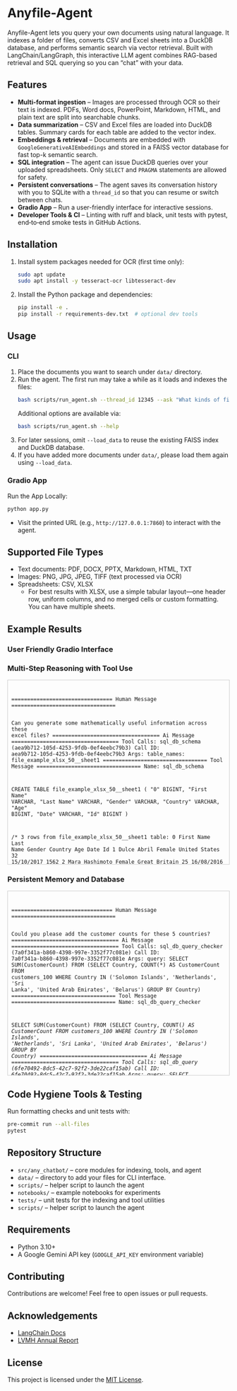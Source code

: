 # Anyfile-Agent
Anyfile-Agent lets you query your own documents using natural language. It indexes a folder of files, converts CSV and Excel sheets into a DuckDB database, and performs semantic search via vector retrieval. Built with LangChain/LangGraph, this interactive LLM agent combines RAG-based retrieval and SQL querying so you can “chat” with your data.

## Features
- **Multi-format ingestion** – Images are processed through OCR so their text is indexed. PDFs, Word docs, PowerPoint, Markdown, HTML, and plain text are split into searchable chunks. 
- **Data summarization** – CSV and Excel files are loaded into DuckDB tables. Summary cards for each table are added to the vector index.
- **Embeddings & retrieval** – Documents are embedded with `GoogleGenerativeAIEmbeddings` and stored in a FAISS vector database for fast top-k semantic search.
- **SQL integration** – The agent can issue DuckDB queries over your uploaded spreadsheets. Only `SELECT` and `PRAGMA` statements are allowed for safety.
- **Persistent conversations** – The agent saves its conversation history with you to SQLite with a `thread_id` so that you can resume or switch between chats.
- **Gradio App** – Run a user-friendly interface for interactive sessions.
- **Developer Tools & CI** – Linting with ruff and black, unit tests with pytest, end‐to‐end smoke tests in GitHub Actions.

## Installation
1. Install system packages needed for OCR (first time only):
   ```bash
   sudo apt update
   sudo apt install -y tesseract-ocr libtesseract-dev
   ```
2. Install the Python package and dependencies:
   ```bash
   pip install -e .
   pip install -r requirements-dev.txt  # optional dev tools
   ```

## Usage
### CLI
1. Place the documents you want to search under `data/` directory.
2. Run the agent. The first run may take a while as it loads and indexes the files:
   ```bash
   bash scripts/run_agent.sh --thread_id 12345 --ask "What kinds of files have I provided?" --load_data
   ```
   Additional options are available via:
   ```bash
   bash scripts/run_agent.sh --help
   ```
3. For later sessions, omit `--load_data` to reuse the existing FAISS index and DuckDB database. 
4. If you have added more documents under `data/`, please load them again using `--load_data`.

### Gradio App
Run the App Locally:
```bash
python app.py
```
- Visit the printed URL (e.g., `http://127.0.0.1:7860`) to interact with the agent.

## Supported File Types
- Text documents: PDF, DOCX, PPTX, Markdown, HTML, TXT
- Images: PNG, JPG, JPEG, TIFF (text processed via OCR)
- Spreadsheets: CSV, XLSX
   * For best results with XLSX, use a simple tabular layout—one header row, uniform columns, and no merged cells or custom formatting. You can have multiple sheets.

## Example Results
### User Friendly Gradio Interface


### Multi-Step Reasoning with Tool Use
<div style="max-height:400px; overflow-y:auto; border:1px solid #ccc; padding:8px;">
  <pre><code class="language-bash">
================================ Human Message =================================

Can you generate some mathematically useful information across these excel files?
================================== Ai Message ==================================
Tool Calls:
  sql_db_schema (aea9b712-105d-4253-9fdb-0ef4eebc79b3)
 Call ID: aea9b712-105d-4253-9fdb-0ef4eebc79b3
  Args:
    table_names: file_example_xlsx_50__sheet1
================================= Tool Message =================================
Name: sql_db_schema


CREATE TABLE file_example_xlsx_50__sheet1 (
        "0" BIGINT, 
        "First Name" VARCHAR, 
        "Last Name" VARCHAR, 
        "Gender" VARCHAR, 
        "Country" VARCHAR, 
        "Age" BIGINT, 
        "Date" VARCHAR, 
        "Id" BIGINT
)

/*
3 rows from file_example_xlsx_50__sheet1 table:
0       First Name      Last Name       Gender  Country Age     Date    Id
1       Dulce   Abril   Female  United States   32      15/10/2017      1562
2       Mara    Hashimoto       Female  Great Britain   25      16/08/2016      1582
3       Philip  Gent    Male    France  36      21/05/2015      2587
*/
================================== Ai Message ==================================
Tool Calls:
  sql_db_schema (78cbce3d-fb28-42d6-80bd-eb77d277f7f9)
 Call ID: 78cbce3d-fb28-42d6-80bd-eb77d277f7f9
  Args:
    table_names: customers_100
================================= Tool Message =================================
Name: sql_db_schema


CREATE TABLE customers_100 (
        "Index" BIGINT, 
        "Customer Id" VARCHAR, 
        "First Name" VARCHAR, 
        "Last Name" VARCHAR, 
        "Company" VARCHAR, 
        "City" VARCHAR, 
        "Country" VARCHAR, 
        "Phone 1" VARCHAR, 
        "Phone 2" VARCHAR, 
        "Email" VARCHAR, 
        "Subscription Date" DATE, 
        "Website" VARCHAR
)

/*
3 rows from customers_100 table:
Index   Customer Id     First Name      Last Name       Company City    Country Phone 1 Phone 2 Email   Subscription Date       Website
1       DD37Cf93aecA6Dc Sheryl  Baxter  Rasmussen Group East Leonard    Chile   229.077.5154    397.884.0519x718        zunigavanessa@smith.info        2020-08-24      http://www.stephenson.com/
2       1Ef7b82A4CAAD10 Preston Lozano  Vega-Gentry     East Jimmychester       Djibouti        5153435776      686-620-1820x944        vmata@colon.com 2021-04-23      http://www.hobbs.com/
3       6F94879bDAfE5a6 Roy     Berry   Murillo-Perry   Isabelborough   Antigua and Barbuda     +1-539-402-0259 (496)978-3969x58947     beckycarr@hogan.com     2020-03-25      http://www.lawrence.com/
*/
================================== Ai Message ==================================
Tool Calls:
  sql_db_query_checker (9c7c199a-e8d5-45f8-acef-996eb9039681)
 Call ID: 9c7c199a-e8d5-45f8-acef-996eb9039681
  Args:
    query: SELECT AVG(Age) AS AverageAge, COUNT(CASE WHEN Gender = 'Male' THEN 1 END) AS MaleCount, COUNT(CASE WHEN Gender = 'Female' THEN 1 END) AS FemaleCount FROM file_example_xlsx_50__sheet1;
================================= Tool Message =================================
Name: sql_db_query_checker

SELECT AVG(Age) AS AverageAge, COUNT(CASE WHEN Gender = 'Male' THEN 1 END) AS MaleCount, COUNT(CASE WHEN Gender = 'Female' THEN 1 END) AS FemaleCount FROM file_example_xlsx_50__sheet1;
================================== Ai Message ==================================
Tool Calls:
  sql_db_query (e1413327-1faf-41f1-bb90-8ea283bd52d8)
 Call ID: e1413327-1faf-41f1-bb90-8ea283bd52d8
  Args:
    query: SELECT AVG(Age) AS AverageAge, COUNT(CASE WHEN Gender = 'Male' THEN 1 END) AS MaleCount, COUNT(CASE WHEN Gender = 'Female' THEN 1 END) AS FemaleCount FROM file_example_xlsx_50__sheet1;
================================= Tool Message =================================
Name: sql_db_query

[(33.26, 12, 38)]
================================== Ai Message ==================================
Tool Calls:
  sql_db_query_checker (d6a472b0-24e7-4103-bf5e-4b7453a6c70a)
 Call ID: d6a472b0-24e7-4103-bf5e-4b7453a6c70a
  Args:
    query: SELECT Country, COUNT(*) AS CustomerCount FROM customers_100 GROUP BY Country ORDER BY CustomerCount DESC LIMIT 5;
================================= Tool Message =================================
Name: sql_db_query_checker

SELECT Country, COUNT(*) AS CustomerCount FROM customers_100 GROUP BY Country ORDER BY CustomerCount DESC LIMIT 5;
================================== Ai Message ==================================
Tool Calls:
  sql_db_query (5a4d951c-4fce-4cc8-98ad-764d91ab6b78)
 Call ID: 5a4d951c-4fce-4cc8-98ad-764d91ab6b78
  Args:
    query: SELECT Country, COUNT(*) AS CustomerCount FROM customers_100 GROUP BY Country ORDER BY CustomerCount DESC LIMIT 5;
================================= Tool Message =================================
Name: sql_db_query

[('Solomon Islands', 4), ('Netherlands', 2), ('Sri Lanka', 2), ('United Arab Emirates', 2), ('Belarus', 2)]
================================== Ai Message ==================================

From the `file_example_xlsx_50__sheet1` table:
*   The average age is 33.26 years.
*   There are 12 males and 38 females.

From the `customers_100` table, the top 5 countries by customer count are:
*   Solomon Islands: 4 customers
*   Netherlands: 2 customers
*   Sri Lanka: 2 customers
*   United Arab Emirates: 2 customers
*   Belarus: 2 customers
  </code></pre>
</div>

### Persistent Memory and Database
<div style="max-height:400px; overflow-y:auto; border:1px solid #ccc; padding:8px;">
  <pre><code class="language-bash">
================================ Human Message =================================

Could you please add the customer counts for these 5 countries?
================================== Ai Message ==================================
Tool Calls:
  sql_db_query_checker (7a0f341a-b860-4398-997e-3352f77c081e)
 Call ID: 7a0f341a-b860-4398-997e-3352f77c081e
  Args:
    query: SELECT SUM(CustomerCount) FROM (SELECT Country, COUNT(*) AS CustomerCount FROM customers_100 WHERE Country IN ('Solomon Islands', 'Netherlands', 'Sri Lanka', 'United Arab Emirates', 'Belarus') GROUP BY Country)
================================= Tool Message =================================
Name: sql_db_query_checker

SELECT SUM(CustomerCount) FROM (SELECT Country, COUNT(*) AS CustomerCount FROM customers_100 WHERE Country IN ('Solomon Islands', 'Netherlands', 'Sri Lanka', 'United Arab Emirates', 'Belarus') GROUP BY Country)
================================== Ai Message ==================================
Tool Calls:
  sql_db_query (6fe70492-8dc5-42c7-92f2-3de22caf15ab)
 Call ID: 6fe70492-8dc5-42c7-92f2-3de22caf15ab
  Args:
    query: SELECT SUM(CustomerCount) FROM (SELECT Country, COUNT(*) AS CustomerCount FROM customers_100 WHERE Country IN ('Solomon Islands', 'Netherlands', 'Sri Lanka', 'United Arab Emirates', 'Belarus') GROUP BY Country)
================================= Tool Message =================================
Name: sql_db_query

[(12,)]
================================== Ai Message ==================================

The total customer count for Solomon Islands, Netherlands, Sri Lanka, United Arab Emirates, and Belarus is 12.
  </code></pre>
</div>

## Code Hygiene Tools & Testing
Run formatting checks and unit tests with:
```bash
pre-commit run --all-files
pytest
```

## Repository Structure
- `src/any_chatbot/` – core modules for indexing, tools, and agent
- `data/` – directory to add your files for CLI interface.
- `scripts/` – helper script to launch the agent
- `notebooks/` – example notebooks for experiments
- `tests/` – unit tests for the indexing and tool utilities
- `scripts/` – helper script to launch the agent

## Requirements
- Python 3.10+
- A Google Gemini API key (`GOOGLE_API_KEY` environment variable)

## Contributing
Contributions are welcome! Feel free to open issues or pull requests.

## Acknowledgements
- [LangChain Docs](https://python.langchain.com/docs/introduction/)
- [LVMH Annual Report](https://www.lvmh.com/en/investors)

## License
This project is licensed under the [MIT License](LICENSE).